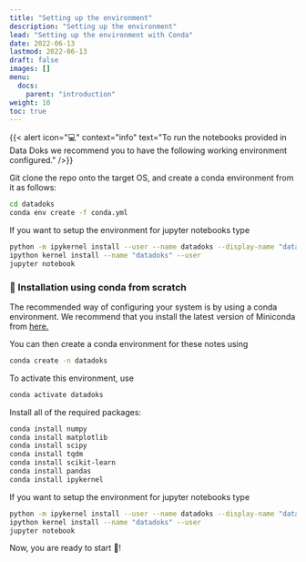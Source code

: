 ```yaml
---
title: "Setting up the environment"
description: "Setting up the environment"
lead: "Setting up the environment with Conda"
date: 2022-06-13
lastmod: 2022-06-13
draft: false
images: []
menu:
  docs:
    parent: "introduction"
weight: 10
toc: true
---
```

{{< alert icon="💻" context="info" text="To run the notebooks provided in Data Doks we recommend you to have the following working environment configured." />}}

Git clone the repo onto the target OS, and create a conda environment from it as follows:

```bash
cd datadoks
conda env create -f conda.yml
```

If you want to setup the environment for jupyter notebooks type

```bash
python -m ipykernel install --user --name datadoks --display-name "datadoks"
ipython kernel install --name "datadoks" --user
jupyter notebook
```

### :snake: Installation using conda from scratch

The recommended way of configuring your system is by using a conda environment. We recommend that you install the latest version of Miniconda from [here.](https://docs.conda.io/en/latest/miniconda.html)

You can then create a conda environment for these notes using

```bash
conda create -n datadoks
```
To activate this environment, use
```bash
conda activate datadoks
```

Install all of the required packages:

```bash
conda install numpy
conda install matplotlib
conda install scipy
conda install tqdm
conda install scikit-learn
conda install pandas
conda install ipykernel
```

If you want to setup the environment for jupyter notebooks type

```bash
python -m ipykernel install --user --name datadoks --display-name "datadoks"
ipython kernel install --name "datadoks" --user
jupyter notebook
```

Now, you are ready to start :tada:!
